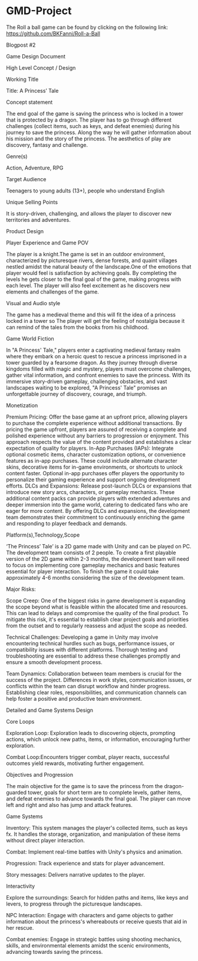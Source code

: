# GMD-Project
The Roll a ball game can be found by clicking on the following link: https://github.com/BKFanni/Roll-a-Ball

Blogpost #2

Game Design Document

High Level Concept / Design


Working Title

Title: A Princess’ Tale

Concept statement

The end goal of the game is saving the princess who is locked in a tower that is protected by a dragon. The player has to go through different challenges (collect items, such as keys, and defeat enemies) during his journey to save the princess. Along the way he will gather information about his mission and the story of the princess. The aesthetics of play are discovery, fantasy and challenge.

Genre(s)

Action, Adventure, RPG

Target Audience

Teenagers to young adults (13+), people who understand English

Unique Selling Points

It is story-driven, challenging, and allows the player to discover new territories and adventures.

Product Design


Player Experience and Game POV

The player is a knight.The game is set in an outdoor environment, characterized by picturesque rivers, dense forests, and quaint villages nestled amidst the natural beauty of the landscape.One of the emotions that player would feel is satisfaction by achieving goals. By completing the levels he gets closer to the final goal of the game, making progress with each level. The player will also feel excitement as he discovers new elements and challenges of the game.

Visual and Audio style

The game has a medieval theme and this will fit the idea of a princess locked in a tower so The player will get the feeling of  nostalgia because it can remind of the tales from the books from his childhood.

Game World Fiction

In "A Princess' Tale," players enter a captivating medieval fantasy realm where they embark on a heroic quest to rescue a princess imprisoned in a tower guarded by a fearsome dragon. As they journey through diverse kingdoms filled with magic and mystery, players must overcome challenges, gather vital information, and confront enemies to save the princess. With its immersive story-driven gameplay, challenging obstacles, and vast landscapes waiting to be explored, "A Princess' Tale" promises an unforgettable journey of discovery, courage, and triumph.

Monetization

Premium Pricing: Offer the base game at an upfront price, allowing players to purchase the complete experience without additional transactions. By pricing the game upfront, players are assured of receiving a complete and polished experience without any barriers to progression or enjoyment. This approach respects the value of the content provided and establishes a clear expectation of quality for players.
In-App Purchases (IAPs): Integrate optional cosmetic items, character customization options, or convenience features as in-app purchases. These could include alternate character skins, decorative items for in-game environments, or shortcuts to unlock content faster. Optional in-app purchases offer players the opportunity to personalize their gaming experience and support ongoing development efforts.
DLCs and Expansions: Release post-launch DLCs or expansions that introduce new story arcs, characters, or gameplay mechanics. These additional content packs can provide players with extended adventures and deeper immersion into the game world, catering to dedicated fans who are eager for more content. By offering DLCs and expansions, the development team demonstrates their commitment to continuously enriching the game and responding to player feedback and demands.

Platform(s),Technology,Scope


‘The Princess’ Tale’ is a 2D game made with Unity and can be played on PC. 
The development team consists of 2 people. To create a first playable version of the 2D game within 2-3 months, the development team will need to focus on implementing core gameplay mechanics and basic features essential for player interaction. To finish the game it could take approximately 4-6 months considering the size of the development team.

Major Risks:

Scope Creep: One of the biggest risks in game development is expanding the scope beyond what is feasible within the allocated time and resources. This can lead to delays and compromise the quality of the final product. To mitigate this risk, it's essential to establish clear project goals and priorities from the outset and to regularly reassess and adjust the scope as needed.

Technical Challenges: Developing a game in Unity may involve encountering technical hurdles such as bugs, performance issues, or compatibility issues with different platforms. Thorough testing and troubleshooting are essential to address these challenges promptly and ensure a smooth development process.

Team Dynamics: Collaboration between team members is crucial for the success of the project. Differences in work styles, communication issues, or conflicts within the team can disrupt workflow and hinder progress. Establishing clear roles, responsibilities, and communication channels can help foster a positive and productive team environment.


Detailed and Game Systems Design


Core Loops

Exploration Loop: Exploration leads to discovering objects, prompting actions, which unlock new paths, items, or information, encouraging further exploration.

Combat Loop:Encounters trigger combat, player reacts, successful outcomes yield rewards, motivating further engagement.

Objectives and Progression

The main objective for the game is to save the princess from the dragon-guarded tower, goals for short term are to complete levels, gather items, and defeat enemies to advance towards the final goal.
The player can move left and right and also has jump and attack features.

Game Systems


Inventory: This system manages the player's collected items, such as keys fx. It handles the storage, organization, and manipulation of these items without direct player interaction.

Combat: Implement real-time battles with Unity's physics and animation.

Progression: Track experience and stats for player advancement.

Story messages: Delivers narrative updates to the player.

Interactivity


Explore the surroundings: Search for hidden paths and items, like keys and levers, to progress through the picturesque landscapes.

NPC Interaction: Engage with characters and game objects to gather information about the princess's whereabouts or receive quests that aid in her rescue.

Combat enemies: Engage in strategic battles using shooting mechanics, skills, and environmental elements amidst the scenic environments, advancing towards saving the princess.
